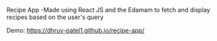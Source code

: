 Recipe App
-Made using React JS and the Edamam to fetch and display recipes based on the user's query 

Demo: https://dhruv-patel1.github.io/recipe-app/

